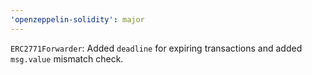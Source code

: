 ```yaml
---
'openzeppelin-solidity': major
---
```


`ERC2771Forwarder`: Added `deadline` for expiring transactions and added `msg.value` mismatch check.
